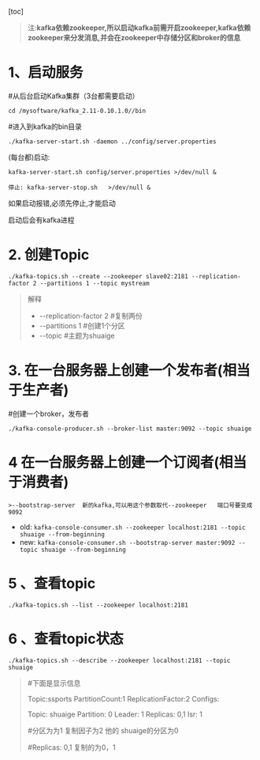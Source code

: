 [toc]

>注:**kafka依赖zookeeper,所以启动kafka前需开启zookeeper,kafka依赖zookeeper来分发消息,并会在zookeeper中存储分区和broker的信息**


# 1、启动服务

#从后台启动Kafka集群（3台都需要启动）   

`cd /mysoftware/kafka_2.11-0.10.1.0//bin`   

#进入到kafka的bin目录    

`./kafka-server-start.sh -daemon ../config/server.properties`

(每台都)启动:    

`kafka-server-start.sh config/server.properties >/dev/null & `

  `
停止: kafka-server-stop.sh   >/dev/null &  `    

如果启动报错,必须先停止,才能启动


启动后会有kafka进程

# 2. 创建Topic
`./kafka-topics.sh --create --zookeeper slave02:2181 --replication-factor 2 --partitions 1 --topic mystream`

> 解释
>- --replication-factor 2   #复制两份
>- --partitions 1 #创建1个分区
>- --topic #主题为shuaige

# 3. 在一台服务器上创建一个发布者(相当于生产者)
#创建一个broker，发布者   

`./kafka-console-producer.sh --broker-list master:9092 --topic shuaige`

# 4 在一台服务器上创建一个订阅者(相当于消费者)
	>--bootstrap-server  新的kafka,可以用这个参数取代--zookeeper   端口号要变成9092
- old: `kafka-console-consumer.sh --zookeeper localhost:2181 --topic shuaige --from-beginning`   
- new: `kafka-console-consumer.sh --bootstrap-server master:9092 --topic shuaige --from-beginning`

# 5 、查看topic

`./kafka-topics.sh --list --zookeeper localhost:2181`

# 6 、查看topic状态

`./kafka-topics.sh --describe --zookeeper localhost:2181 --topic shuaige`
> #下面是显示信息
>
> Topic:ssports    PartitionCount:1    ReplicationFactor:2    Configs:
>
> Topic: shuaige    Partition: 0    Leader: 1    Replicas: 0,1    Isr: 1   
>
> #分区为为1  复制因子为2   他的  shuaige的分区为0 
>
> #Replicas: 0,1   复制的为0，1

